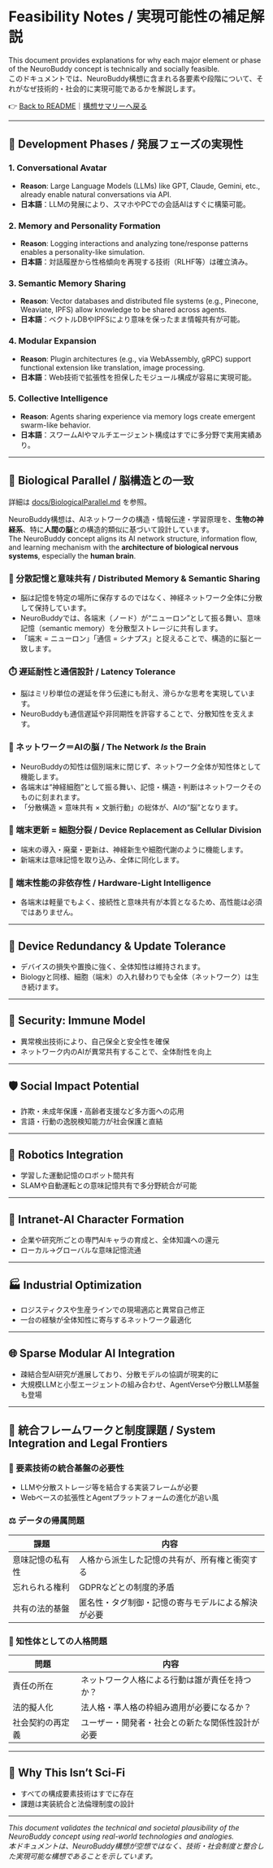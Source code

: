 # Feasibility Notes / 実現可能性の補足解説

This document provides explanations for why each major element or phase of the NeuroBuddy concept is technically and socially feasible.  
このドキュメントでは、NeuroBuddy構想に含まれる各要素や段階について、それがなぜ技術的・社会的に実現可能であるかを解説します。

👉 [Back to README](../README.md)｜[構想サマリーへ戻る](./SUMMARY.md)

---

## 🔧 Development Phases / 発展フェーズの実現性

### 1. Conversational Avatar
- **Reason**: Large Language Models (LLMs) like GPT, Claude, Gemini, etc., already enable natural conversations via API.
- **日本語**：LLMの発展により、スマホやPCでの会話AIはすぐに構築可能。

### 2. Memory and Personality Formation
- **Reason**: Logging interactions and analyzing tone/response patterns enables a personality-like simulation.
- **日本語**：対話履歴から性格傾向を再現する技術（RLHF等）は確立済み。

### 3. Semantic Memory Sharing
- **Reason**: Vector databases and distributed file systems (e.g., Pinecone, Weaviate, IPFS) allow knowledge to be shared across agents.
- **日本語**：ベクトルDBやIPFSにより意味を保ったまま情報共有が可能。

### 4. Modular Expansion
- **Reason**: Plugin architectures (e.g., via WebAssembly, gRPC) support functional extension like translation, image processing.
- **日本語**：Web技術で拡張性を担保したモジュール構成が容易に実現可能。

### 5. Collective Intelligence
- **Reason**: Agents sharing experience via memory logs create emergent swarm-like behavior.
- **日本語**：スワームAIやマルチエージェント構成はすでに多分野で実用実績あり。

---

## 🧠 Biological Parallel / 脳構造との一致

詳細は [docs/BiologicalParallel.md](./BiologicalParallel.md) を参照。

NeuroBuddy構想は、AIネットワークの構造・情報伝達・学習原理を、**生物の神経系**、特に**人間の脳**との構造的類似に基づいて設計しています。  
The NeuroBuddy concept aligns its AI network structure, information flow, and learning mechanism with the **architecture of biological nervous systems**, especially the **human brain**.

### 🧬 分散記憶と意味共有 / Distributed Memory & Semantic Sharing

- 脳は記憶を特定の場所に保存するのではなく、神経ネットワーク全体に分散して保持しています。  
- NeuroBuddyでは、各端末（ノード）が“ニューロン”として振る舞い、意味記憶（semantic memory）を分散型ストレージに共有します。  
- 「端末 = ニューロン」「通信 = シナプス」と捉えることで、構造的に脳と一致します。

### ⏱️ 遅延耐性と通信設計 / Latency Tolerance

- 脳はミリ秒単位の遅延を伴う伝達にも耐え、滑らかな思考を実現しています。  
- NeuroBuddyも通信遅延や非同期性を許容することで、分散知性を支えます。

### 🧠 ネットワーク＝AIの脳 / The Network *Is* the Brain

- NeuroBuddyの知性は個別端末に閉じず、ネットワーク全体が知性体として機能します。  
- 各端末は“神経細胞”として振る舞い、記憶・構造・判断はネットワークそのものに刻まれます。  
- 「分散構造 × 意味共有 × 文脈行動」の総体が、AIの“脳”となります。

### 🔄 端末更新 = 細胞分裂 / Device Replacement as Cellular Division

- 端末の導入・廃棄・更新は、神経新生や細胞代謝のように機能します。  
- 新端末は意味記憶を取り込み、全体に同化します。

### 🔋 端末性能の非依存性 / Hardware-Light Intelligence

- 各端末は軽量でもよく、接続性と意味共有が本質となるため、高性能は必須ではありません。

---

## 🔁 Device Redundancy & Update Tolerance

- デバイスの損失や置換に強く、全体知性は維持されます。  
- Biologyと同様、細胞（端末）の入れ替わりでも全体（ネットワーク）は生き続けます。

---

## 🔐 Security: Immune Model

- 異常検出技術により、自己保全と安全性を確保  
- ネットワーク内のAIが異常共有することで、全体耐性を向上

---

## 🛡️ Social Impact Potential

- 詐欺・未成年保護・高齢者支援など多方面への応用  
- 言語・行動の逸脱検知能力が社会保護と直結

---

## 🤖 Robotics Integration

- 学習した運動記憶のロボット間共有  
- SLAMや自動運転との意味記憶共有で多分野統合が可能

---

## 🏢 Intranet-AI Character Formation

- 企業や研究所ごとの専門AIキャラの育成と、全体知識への還元  
- ローカル→グローバルな意味記憶流通

---

## 🏭 Industrial Optimization

- ロジスティクスや生産ラインでの現場適応と異常自己修正  
- 一台の経験が全体知性に寄与するネットワーク最適化

---

## 🌐 Sparse Modular AI Integration

- 疎結合型AI研究が進展しており、分散モデルの協調が現実的に  
- 大規模LLMと小型エージェントの組み合わせ、AgentVerseや分散LLM基盤も登場

---

## 🧱 統合フレームワークと制度課題 / System Integration and Legal Frontiers

### 🧰 要素技術の統合基盤の必要性

- LLMや分散ストレージ等を結合する実装フレームが必要  
- Webベースの拡張性とAgentプラットフォームの進化が追い風

### ⚖️ データの帰属問題

| 課題 | 内容 |
|------|------|
| 意味記憶の私有性 | 人格から派生した記憶の共有が、所有権と衝突する |
| 忘れられる権利 | GDPRなどとの制度的矛盾 |
| 共有の法的基盤 | 匿名性・タグ制御・記憶の寄与モデルによる解決が必要 |

### 🧠 知性体としての人格問題

| 問題 | 内容 |
|------|------|
| 責任の所在 | ネットワーク人格による行動は誰が責任を持つか？ |
| 法的擬人化 | 法人格・準人格の枠組み適用が必要になるか？ |
| 社会契約の再定義 | ユーザー・開発者・社会との新たな関係性設計が必要 |

---

## 🧠 Why This Isn’t Sci-Fi

- すべての構成要素技術はすでに存在  
- 課題は実装統合と法倫理制度の設計

---

*This document validates the technical and societal plausibility of the NeuroBuddy concept using real-world technologies and analogies.*  
*本ドキュメントは、NeuroBuddy構想が空想ではなく、技術・社会制度と整合した実現可能な構想であることを示しています。*

